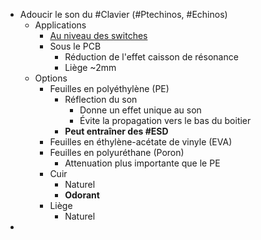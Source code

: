 - Adoucir le son du #Clavier (#Ptechinos, #Echinos)
	- Applications
		- [Au niveau des switches](https://switchandclick.com/pe-foam-mod/)
		- Sous le PCB
			- Réduction de l'effet caisson de résonance
			- Liège ~2mm
	- Options
		- Feuilles en polyéthylène (PE)
			- Réflection du son
				- Donne un effet unique au son
				- Évite la propagation vers le bas du boitier
			- **Peut entraîner des #ESD**
		- Feuilles en éthylène-acétate de vinyle (EVA)
		- Feuilles en polyuréthane (Poron)
			- Attenuation plus importante que le PE
		- Cuir
			- Naturel
			- **Odorant**
		- Liège
			- Naturel
-